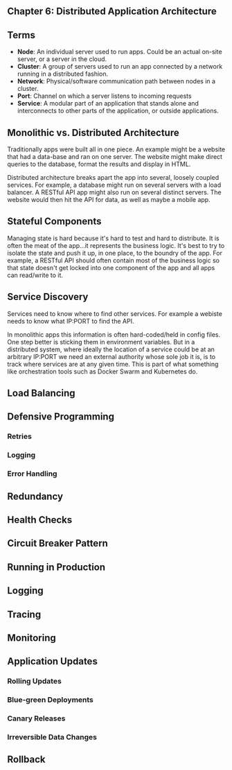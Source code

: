 ## Chapter 6: Distributed Application Architecture

## Terms

* **Node**: An individual server used to run apps. Could be an actual on-site server, or a server in the cloud.
* **Cluster**: A group of servers used to run an app connected by a network running in a distributed fashion.
* **Network**: Physical/software communication path between nodes in a cluster.
* **Port**: Channel on which a server listens to incoming requests
* **Service**: A modular part of an application that stands alone and interconnects to other parts of the application, or outside applications.

## Monolithic vs. Distributed Architecture
Traditionally apps were built all in one piece. An example might be a website that had a data-base and ran on one server. The website might make direct queries to the database, format the results and display in HTML.

Distributed architecture breaks apart the app into several, loosely coupled services. For example, a database might run on several servers with a load balancer. A RESTful API app might also run on several distinct servers. The website would then
hit the API for data, as well as maybe a mobile app.

## Stateful Components
Managing state is hard because it's hard to test and hard to distribute. It is often the meat of the app...it represents the business logic. It's best to try to isolate the state and push it up, in one place, to the boundry of the app. For example, a RESTful API should often contain most of the business logic so that state doesn't get locked into one component of the app and
all apps can read/write to it.

## Service Discovery
Services need to know where to find other services. For example a webiste needs to know what IP:PORT to find the API.

In monolithic apps this information is often hard-coded/held in config files. One step better is sticking them in environment
variables. But in a distributed system, where ideally the location of a service could be at an arbitrary IP:PORT we need
an external authority whose sole job it is, is to track where services are at any given time. This is part of what something like orchestration tools such as Docker Swarm and Kubernetes do.

## Load Balancing

## Defensive Programming

### Retries

### Logging

### Error Handling

## Redundancy

## Health Checks

## Circuit Breaker Pattern

## Running in Production

## Logging

## Tracing

## Monitoring

## Application Updates

### Rolling Updates

### Blue-green Deployments

### Canary Releases

### Irreversible Data Changes

## Rollback
